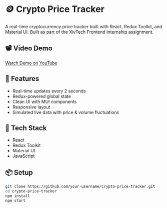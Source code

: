 # 🪙 Crypto Price Tracker

A real-time cryptocurrency price tracker built with React, Redux Toolkit, and Material UI. Built as part of the XivTech Frontend Internship assignment.

## 📽️ Video Demo

[Watch Demo on YouTube](https://your-demo-link.com)

## 🚀 Features

- Real-time updates every 2 seconds
- Redux-powered global state
- Clean UI with MUI components
- Responsive layout
- Simulated live data with price & volume fluctuations

## 🧠 Tech Stack

- React
- Redux Toolkit
- Material UI
- JavaScript

## 📦 Setup

```bash
git clone https://github.com/your-username/crypto-price-tracker.git
cd crypto-price-tracker
npm install
npm start
